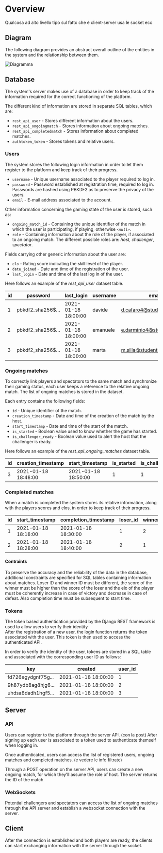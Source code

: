 # Overview

Qualcosa ad alto livello tipo sul fatto che è client-server usa le socket ecc

## Diagram

The following diagram provides an abstract overall outline of the entities in the system and the relationship between 
them.

![Diagramma](/assets/IMG_2051.GIF)

## Database 

The system's server makes use of a database in order to keep track of the information required for the correct 
functioning of the platform.

The different kind of information are stored in separate SQL tables, which are: 

* `rest_api_user` -  Stores different information about the users.
* `rest_api_ongoingmatch` - Stores information about ongoing matches.
* `rest_api_completedmatch` - Stores information about completed matches.
* `authtoken_token` - Stores tokens and relative users. 

### Users

The system stores the following login information in order to let them register to the platform and keep track of their 
progress. 

* `username` - Unique username associated to the player required to log in.
* `password` - Password established at registration time, required to log in. Passwords are hashed using PBKDF2 as to 
               preserve the privacy of the users.
* `email` - E-mail address associated to the account.

Other information concerning the gaming state of the user is stored, such as: 

* `ongoing_match_id` - Containing the unique identifier of the match in which the user is participating, if playing, 
                       otherwise _`<null>`_.
* `role` - Containing information about the role of the player, if associated to an ongoing match. The different possible 
roles are:   _host_, _challenger_, _spectator_.

Fields carrying other generic information about the user are:

* `elo` - Rating score indicating the skill level of the player.
* `date_joined` - Date and time of the registration of the user.
* `last_login` - Date and time of the last log in of the user.

Here follows an example of the _rest_api_user_ dataset table.

| __id__ | password | last_login | username | email | date_joined | role | ongoing_match_id | elo |
| -------| ----------- | ------------ | ------------ | --------- | --------------- | -------- | -------------------- | ------- |
| 1 | pbkdf2_sha256$...| 2021-01-18 18:00:00 |  davide | d.cafaro4@studenti.unisa.it | 2021-01-18 | H | 3 | 1000 | 
| 2 | pbkdf2_sha256$... | 2021-01-18 18:00:00 |emanuele| e.darminio4@studenti.unisa.it | 2021-01-18 | C | 3 | 1000 | 
| 3 | pbkdf2_sha256$... | 2021-01-18 18:00:00 | marta | m.silla@studenti.unisa.it | 2021-01-18 | S | 3 | 1000 |

### Ongoing matches

To correctly link players and spectators to the same match and synchronize their gaming status, each user keeps a 
reference to the relative ongoing match. The list of ongoing matches is stored in the dataset.

Each entry contains the following fields:

* `id` - Unique identifier of the match.
* `creation_timestamp` - Date and time of the creation of the match by the host.
* `start_timestamp` - Date and time of the start of the match.
* `is_started` - Boolean value used to know whether the game has started.
* `is_challenger_ready` - Boolean value used to alert the host that the challenger is ready. 

Here follows an example of the _rest_api_ongoing_matches_ dataset table.

| __id__ | creation_timestamp | start_timestamp | is_started | is_challenger_ready |
| -------| ----------- | ------------ | ------------ | --------- | 
| 3 | 2021-01-18 18:48:00 | 2021-01-18 18:50:00 |  1 | 1 |  

### Completed matches 

When a match is completed the system stores its relative information, along with the players scores and elos, in order 
to keep track of their progress.

| __id__ | start_timestamp      | completion_timestamp | loser_id | winner_id | loser_elo_after_match | loser_elo_before_match | loser_score | winner_elo_after_match | winner_elo_before_match | winner_score |
| -------| -------------------- | ------------ | ------------ | --------- | ---- | --- | --- | --- | --- | --- | 
| 1 | 2021-01-18 18:18:00 | 2021-01-18 18:30:00 |  1 | 2 |  950 | 1000 | 4 | 1050 | 1000 | 5 |
| 2 | 2021-01-18 18:28:00 | 2021-01-18 18:40:00 | 2 | 1 | 1000 | 1050 | 4 | 950 | 1000 | 5 |

#### Contraints

To preserve the accuracy and the reliability of the data in the database, additional constraints are specified for 
SQL tables containing information about matches.
Loser ID and winner ID must be different, the score of the winner must be higher than the score of the loser and the 
elo of the player must be coherently increase in case of victory and decrease in case of defeat. 
Also completion time must be subsequent to start time.

### Tokens

The token based authentication provided by the Django REST framework is used to allow users to verify their identity  
After the registration of a new user, the login function returns the token associated with the user. This token is then 
used to access the authenticated API.

In order to verify the identity of the user, tokens are stored in a SQL table and associated with the corresponding 
user ID as follows:

| key | created | user_id | 
| --- | ------- | ------- |
|fd726egydgnf75g...| 2021-01-18 18:00:00 | 1 |
|9h87ydb8ag8hjg6...| 2021-01-18 18:00:00 | 2 |
|uhdsa8dadh1hgf5...| 2021-01-18 18:00:00 | 3 |
 

## Server

### API

Users can register to the platform through the server API. (con la post) 
After signing up each user is associated to a token used to authenticate themself when logging in.

Once authenticated, users can access the list of registered users, ongoing matches and completed matches. (e vedere le info filtrate)

Through a POST operation on the server API, users can create a new ongoing match, for which they'll assume the role of 
host. The server returns the ID of the match.


### WebSockets

Potential challengers and spectators can access the list of ongoing matches through the API server and establish a 
websocket connection with the server.



## Client

After the connection is established and both players are ready, the clients can start exchanging information with the 
server through the socket.
